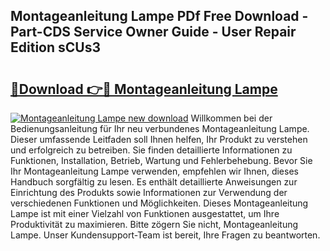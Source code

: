 ## Montageanleitung Lampe PDf Free Download - Part-CDS Service Owner Guide - User Repair Edition sCUs3

# <h2><a href="http://df8abl.blite.top/?on=Montageanleitung+Lampe">🔗Download 👉🔴 Montageanleitung Lampe</a></h2>

[![Montageanleitung Lampe new download](https://i.imgur.com/lujVjoI.png)](http://df8abl.blite.top/?on=Montageanleitung+Lampe)
Willkommen bei der Bedienungsanleitung für Ihr neu verbundenes Montageanleitung Lampe. Dieser umfassende Leitfaden soll Ihnen helfen, Ihr Produkt zu verstehen und erfolgreich zu betreiben. Sie finden detaillierte Informationen zu Funktionen, Installation, Betrieb, Wartung und Fehlerbehebung. Bevor Sie Ihr Montageanleitung Lampe verwenden, empfehlen wir Ihnen, dieses Handbuch sorgfältig zu lesen. Es enthält detaillierte Anweisungen zur Einrichtung des Produkts sowie Informationen zur Verwendung der verschiedenen Funktionen und Möglichkeiten. Dieses Montageanleitung Lampe ist mit einer Vielzahl von Funktionen ausgestattet, um Ihre Produktivität zu maximieren. Bitte zögern Sie nicht, Montageanleitung Lampe. Unser Kundensupport-Team ist bereit, Ihre Fragen zu beantworten.
